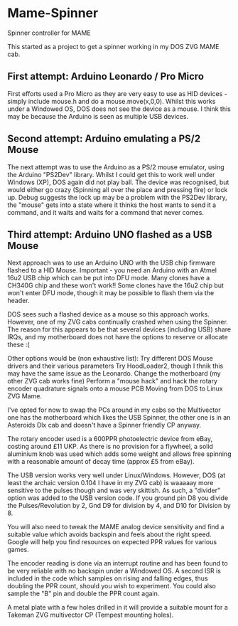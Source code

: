 # Mame-Spinner
Spinner controller for MAME

This started as a project to get a spinner working in my DOS ZVG MAME cab.

## First attempt: Arduino Leonardo / Pro Micro 

First efforts used a Pro Micro as they are very easy to use as HID devices - simply include mouse.h and do a mouse.move(x,0,0). Whilst this works under a Windowed OS, DOS does not see the device as a mouse. I think this may be because the Arduino is seen as multiple USB devices.

## Second attempt: Arduino emulating a PS/2 Mouse

The next attempt was to use the Arduino as a PS/2 mouse emulator, using the Arduino "PS2Dev" library. Whilst I could get this to work well under Windows (XP), DOS again did not play ball. The device was recognised, but would either go crazy (Spinning all over the place and pressing fire) or lock up. Debug suggests the lock up may be a problem with the PS2Dev library, the "mouse" gets into a state where it thinks the host wants to send it a command, and it waits and waits for a command that never comes.

## Third attempt: Arduino UNO flashed as a USB Mouse

Next approach was to use an Arduino UNO with the USB chip firmware flashed to a HID Mouse. Important - you need an Arduino with an Atmel 16u2 USB chip which can be put into DFU mode. Many clones have a CH340G chip and these won't work!! Some clones have the 16u2 chip but won't enter DFU mode, though it may be possible to flash them via the header.

DOS sees such a flashed device as a mouse so this approach works. However, one of my ZVG cabs continually crashed when using the Spinner. The reason for this appears to be that several devices (including USB) share IRQs, and my motherboard does not have the options to reserve or allocate these :(

Other options would be (non exhaustive list):
Try different DOS Mouse drivers and their various parameters
Try HoodLoader2, though I thnik this may have the same issue as the Leonardo.
Change the motherboard (my other ZVG cab works fine)
Perform a "mouse hack" and hack the rotary encoder quadrature signals onto a mouse PCB
Moving from DOS to Linux ZVG Mame.

I've opted for now to swap the PCs around in my cabs so the Multivector one has the motherboard which likes the USB Spinner, the other one is in an Asteroids Dlx cab and doesn't have a Spinner friendly CP anyway.

The rotary encoder used is a 600PPR photoelectric device from eBay, costing around £11 UKP. As there is no provision for a flywheel, a solid aluminium knob was used which adds some weight and allows free spinning with a reasonable amount of decay time (approx £5 from eBay).

The USB version works very well under Linux/Windows. However, DOS (at least the archaic version 0.104 I have in my ZVG cab) is waaaaay more sensitive to the pulses though and was very skittish. As such, a "divider" option was added to the USB version code. If you ground pin D8 you divide the Pulses/Revolution by 2, Gnd D9 for division by 4, and D10 for Division by 8.

You will also need to tweak the MAME analog device sensitivity and find a suitable value which avoids backspin and feels about the right speed. Google will help you find resources on expected PPR values for various games.

The encoder reading is done via an interrupt routine and has been found to be very reliable with no backspin under a Windowed OS. A second ISR is included in the code which samples on rising and falling edges, thus doubling the PPR count, should you wish to experiment. You could also sample the "B" pin and double the PPR count again.

A metal plate with a few holes drilled in it will provide a suitable mount for a Takeman ZVG multivector CP (Tempest mounting holes).

